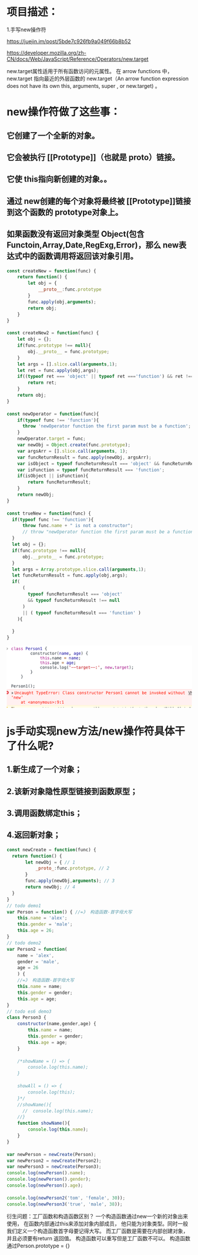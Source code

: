 # 项目描述：
1.手写new操作符

https://juejin.im/post/5bde7c926fb9a049f66b8b52

https://developer.mozilla.org/zh-CN/docs/Web/JavaScript/Reference/Operators/new.target

new.target属性适用于所有函数访问的元属性。
在  arrow functions 中，new.target 指向最近的外层函数的
new.target（An arrow function expression does 
not have its 
own this, arguments, super , or new.target) 。


# new操作符做了这些事：

## 它创建了一个全新的对象。

## 它会被执行 [[Prototype]]（也就是 __proto__）链接。

## 它使 this指向新创建的对象。。

## 通过 new创建的每个对象将最终被 [[Prototype]]链接到这个函数的 prototype对象上。

## 如果函数没有返回对象类型 Object(包含 Functoin,Array,Date,RegExg,Error)，那么 new表达式中的函数调用将返回该对象引用。



```js
const createNew = function(func) {
    return function() {
        let obj = {
            __proto__:func.prototype
        }
        func.apply(obj,arguments);
        return obj;
    }
}

const createNew2 = function(func) {
    let obj = {};
    if(func.prototype !== null){
        obj.__proto__ = func.prototype;
    }
    let args = [].slice.call(arguments,1);
    let ret = func.apply(obj,args); 
    if((typeof ret === 'object' || typeof ret ==='function') && ret !==null){
        return ret;
    }
    return obj;
}

const newOperator = function(func){
    if(typeof func !== 'function'){
      throw 'newOperator function the first param must be a function';
    }
    newOperator.target = func;
    var newObj = Object.create(func.prototype);
    var argsArr = [].slice.call(arguments, 1);
    var funcReturnResult = func.apply(newObj, argsArr);
    var isObject = typeof funcReturnResult === 'object' && funcReturnResult !== null;
    var isFunction = typeof funcReturnResult === 'function';
    if(isObject || isFunction){
        return funcReturnResult;
    }
    return newObj;
}

const trueNew = function(func) {
  if(typeof func !== 'function'){
      throw func.name + " is not a constructor";
      // throw "newOperator function the first param must be a function";
  }
  let obj = {};
  if(func.prototype !== null){
      obj.__proto__ = func.prototype;
  }
  let args = Array.prototype.slice.call(arguments,1);
  let funcReturnResult = func.apply(obj,args);
  if( 
      ( 
        typeof funcReturnResult === 'object' 
        && typeof funcReturnResult !== null 
      ) 
      || ( typeof funcReturnResult === 'function' )
    ){
      
  }
}
```

![](.new_images/e0120df5.png)


# js手动实现new方法/new操作符具体干了什么呢?
## 1.新生成了一个对象；
## 2.该新对象隐性原型链接到函数原型；
## 3.调用函数绑定this；
## 4.返回新对象；

```js
const newCreate = function(func) {
  return function() {
       let newObj = { // 1
           _proto_:func.prototype, // 2
       }
       func.apply(newObj,arguments); // 3
       return newObj; // 4
  }
}
// todo demo1
var Person = function() { //=》 构造函数-首字母大写
    this.name = 'alex';
    this.gender = 'male';
    this.age = 26;
}
// todo demo2
var Person2 = function(
    name = 'alex',
    gender = 'male',
    age = 26
    ) { 
    //=》 构造函数-首字母大写
    this.name = name;
    this.gender = gender;
    this.age = age;
}
// todo es6 demo3 
class Person3 {
    constructor(name,gender,age) {
        this.name = name;
        this.gender = gender;
        this.age = age;
    }
    
    /*showName = () => {
        console.log(this.name);
    }
    
    showAll = () => {
        console.log(this);
    }*/
    //showName(){
      //  console.log(this.name);
    //}
    function showName(){
        console.log(this.name);
    }
}

var newPerson = newCreate(Person);
var newPerson2 = newCreate(Person2);
var newPerson3 = newCreate(Person3);
console.log(newPerson().name);
console.log(newPerson().gender);
console.log(newPerson().age);

console.log(newPerson2('tom', 'female', 30));
console.log(newPerson3('true', 'male', 38));
```
衍生问题：工厂函数和构造函数区别？
一个构造函数通过new一个新的对象出来使用，
在函数内部通过this来添加对象内部成员，
他只能为对象类型。同时一般我们定义一个构造函数首字母要记得大写。 
而工厂函数是需要在内部创建对象，
并且必须要有return 返回值。 
构造函数可以重写但是工厂函数不可以。 
构造函数通过Person.prototype = {} 

